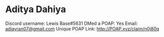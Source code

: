 # Aditya Dahiya

Discord username: Lewis Base#5631
DMed a POAP: Yes
Email: adiayran07@gmail.com
Unique POAP Link: http://POAP.xyz/claim/n0j80q